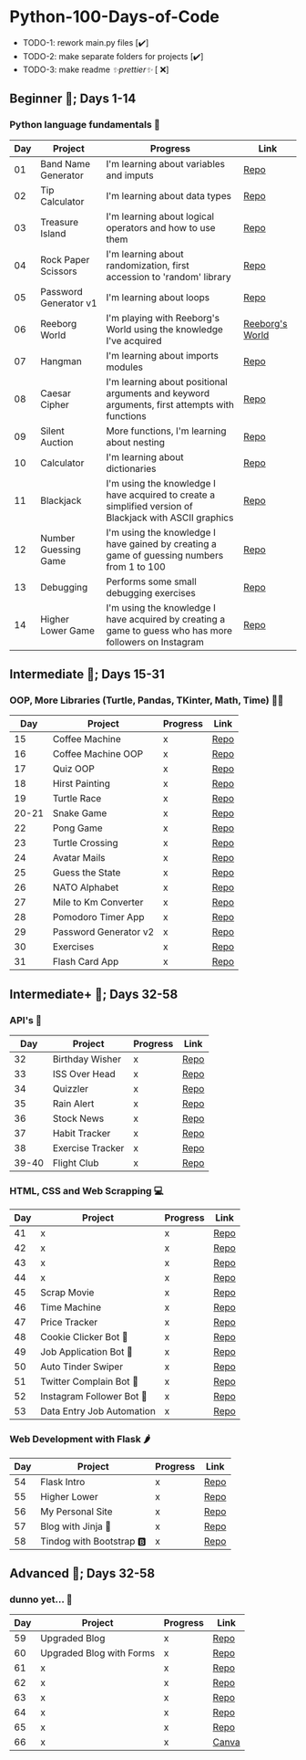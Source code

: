 
# Python-100-Days-of-Code

 - TODO-1: rework main.py files	[✔️] 
 - TODO-2: make separate folders for projects	[✔️]
 - TODO-3: make readme *✨prettier✨* [ ❌]

## Beginner 👶; Days 1-14
### Python language fundamentals 🐍

| Day | Project | Progress | Link |
|-|-|-|-|
| 01  | Band Name Generator | I'm learning about variables and imputs| [Repo](https://github.com/kaesik/100-Days-Challange/tree/main/1_Beginner/Day%2001/band_name_generator) |
| 02  | Tip Calculator | I'm learning about data types | [Repo](https://github.com/kaesik/100-Days-Challange/tree/main/1_Beginner/Day%2002/tip_calculator) |
| 03  | Treasure Island | I'm learning about logical operators and how to use them | [Repo](https://github.com/kaesik/100-Days-Challange/tree/main/1_Beginner/Day%2003/treasure_island) |
| 04  | Rock Paper Scissors | I'm learning about randomization, first accession to 'random' library | [Repo](https://github.com/kaesik/100-Days-Challange/tree/main/1_Beginner/Day%2004/rock_paper_scissors) |
| 05  | Password Generator v1 | I'm learning about loops | [Repo](https://github.com/kaesik/100-Days-Challange/tree/main/1_Beginner/Day%2005/password_generator) |
| 06  | Reeborg World | I'm playing with Reeborg's World using the knowledge I've acquired | [Reeborg's World](https://reeborg.ca/reeborg.html?lang=en&mode=python&menu=worlds%2Fmenus%2Freeborg_intro_en.json&name=Maze&url=worlds%2Ftutorial_en%2Fmaze1.json) |
| 07  | Hangman | I'm learning about imports modules | [Repo](https://github.com/kaesik/100-Days-Challange/tree/main/1_Beginner/Day%2007/hangman) |
| 08  | Caesar Cipher | I'm learning about positional arguments and keyword arguments, first attempts with functions | [Repo](https://github.com/kaesik/100-Days-Challange/tree/main/1_Beginner/Day%2008/ceasar_cipher) |
| 09  | Silent Auction | More functions, I'm learning about nesting | [Repo](https://github.com/kaesik/100-Days-Challange/tree/main/1_Beginner/Day%2009/secret_auction) |
| 10  | Calculator | I'm learning about dictionaries | [Repo](https://github.com/kaesik/100-Days-Challange/tree/main/1_Beginner/Day%2010/calculator) |
| 11  | Blackjack | I'm using the knowledge I have acquired to create a simplified version of Blackjack with ASCII graphics  | [Repo](https://github.com/kaesik/100-Days-Challange/tree/main/1_Beginner/Day%2011/blackjack) |
| 12  | Number Guessing Game | I'm using the knowledge I have gained by creating a game of guessing numbers from 1 to 100 | [Repo](https://github.com/kaesik/100-Days-Challange/tree/main/1_Beginner/Day%2012/number_gueassing_game) |
| 13  | Debugging | Performs some small debugging exercises | [Repo](https://github.com/kaesik/100-Days-Challange/tree/main/1_Beginner/Day%2013)|
| 14  | Higher Lower Game | I'm using the knowledge I have acquired by creating a game to guess who has more followers on Instagram | [Repo](https://github.com/kaesik/100-Days-Challange/tree/main/1_Beginner/Day%2014/higher_lower_game) |

##  Intermediate 👦; Days 15-31
### OOP, More Libraries (Turtle, Pandas, TKinter, Math, Time) 👨‍💻
| Day | Project | Progress | Link |
|-|-|-|-|
|15| Coffee Machine | x | [Repo](https://github.com/kaesik/100-Days-Challenge/tree/main/2_Intermediate/Day%2015/coffe_machine) |
|16| Coffee Machine OOP | x | [Repo](https://github.com/kaesik/100-Days-Challenge/tree/main/2_Intermediate/Day%2016/oop_coffe_machine) |
|17| Quiz OOP | x | [Repo](https://github.com/kaesik/100-Days-Challenge/tree/main/2_Intermediate/Day%2017/oop_quiz) |
|18| Hirst Painting | x | [Repo](https://github.com/kaesik/100-Days-Challenge/tree/main/2_Intermediate/Day%2018/hirst_painting) |
|19| Turtle Race | x | [Repo](https://github.com/kaesik/100-Days-Challenge/tree/main/2_Intermediate/Day%2019/turtle_race) |
|20-21| Snake Game | x | [Repo](https://github.com/kaesik/100-Days-Challenge/tree/main/2_Intermediate/Day%2020-21/snake_game) |
|22| Pong Game | x | [Repo](https://github.com/kaesik/100-Days-Challenge/tree/main/2_Intermediate/Day%2022/pong_game) |
|23| Turtle Crossing | x | [Repo](https://github.com/kaesik/100-Days-Challenge/tree/main/2_Intermediate/Day%2023/turtle_crossing_game) |
|24| Avatar Mails | x | [Repo](https://github.com/kaesik/100-Days-Challenge/tree/main/2_Intermediate/Day%2024/avatar_mails) |
|25| Guess the State | x | [Repo](https://github.com/kaesik/100-Days-Challenge/tree/main/2_Intermediate/Day%2025/us_states_game) |
|26| NATO Alphabet | x | [Repo](https://github.com/kaesik/100-Days-Challenge/tree/main/2_Intermediate/Day%2026/nato_alphabet) |
|27| Mile to Km Converter | x | [Repo](https://github.com/kaesik/100-Days-Challenge/tree/main/2_Intermediate/Day%2027/mile_to_km_converter) |
|28| Pomodoro Timer App | x | [Repo](https://github.com/kaesik/100-Days-Challenge/tree/main/2_Intermediate/Day%2028/pomodoro_app) |
|29| Password Generator v2 | x | [Repo](https://github.com/kaesik/100-Days-Challenge/tree/main/2_Intermediate/Day%2029/password_manager_app) |
|30| Exercises | x | [Repo](https://github.com/kaesik/100-Days-Challenge/tree/main/2_Intermediate/Day%2030/Exercises) |
|31| Flash Card App | x | [Repo](https://github.com/kaesik/100-Days-Challenge/tree/main/2_Intermediate/Day%2031/flash_card) |

##  Intermediate+ 👨; Days 32-58
### API's 🔗
| Day | Project | Progress | Link |
|-|-|-|-|
|32| Birthday Wisher | x | [Repo](https://github.com/kaesik/100-Days-Challenge/tree/main/3_Intermediate%2B/Day%2032/birthday_wisher) |
|33| ISS Over Head | x | [Repo](https://github.com/kaesik/100-Days-Challenge/tree/main/3_Intermediate%2B/Day%2033/iss_over_head) |
|34| Quizzler | x | [Repo](https://github.com/kaesik/100-Days-Challenge/tree/main/3_Intermediate%2B/Day%2034/quizzler) |
|35| Rain Alert | x | [Repo](https://github.com/kaesik/100-Days-Challenge/tree/main/3_Intermediate%2B/Day%2035/rain_alert) |
|36| Stock News | x | [Repo](https://github.com/kaesik/100-Days-Challenge/tree/main/3_Intermediate%2B/Day%2036/stock_news) |
|37| Habit Tracker | x | [Repo](https://github.com/kaesik/100-Days-Challenge/tree/main/3_Intermediate%2B/Day%2037/habit_tracker) |
|38| Exercise Tracker | x | [Repo](https://github.com/kaesik/100-Days-Challenge/tree/main/3_Intermediate%2B/Day%2038/exercise_tracker) |
|39-40| Flight Club | x | [Repo](https://github.com/kaesik/100-Days-Challenge/tree/main/3_Intermediate%2B/Day%2039-40/flight_club) |

###  HTML, CSS and Web Scrapping 💻
| Day | Project | Progress | Link |
|-|-|-|-|
|41| x | x | [Repo]() |
|42| x | x | [Repo]() |
|43| x | x | [Repo]() |
|44| x | x | [Repo]() |
|45| Scrap Movie | x | [Repo](https://github.com/kaesik/100-Days-Challenge/tree/main/3_Intermediate%2B/Day%2045/scrap_movie) |
|46| Time Machine | x | [Repo](https://github.com/kaesik/100-Days-Challenge/tree/main/3_Intermediate%2B/Day%2046/time_maschine) |
|47| Price Tracker | x | [Repo](https://github.com/kaesik/100-Days-Challenge/tree/main/3_Intermediate%2B/Day%2047/price_tracker) |
|48| Cookie Clicker Bot 🤖 | x | [Repo](https://github.com/kaesik/100-Days-Challenge/tree/main/3_Intermediate%2B/Day%2048/cookie_clicker_bot) |
|49| Job Application Bot 🤖 | x | [Repo](https://github.com/kaesik/100-Days-Challenge/tree/main/3_Intermediate%2B/Day%2049/job_application_bot) |
|50| Auto Tinder Swiper | x | [Repo](https://github.com/kaesik/100-Days-Challenge/tree/main/3_Intermediate%2B/Day%2050/auto_tinder_swiper) |
|51| Twitter Complain Bot 🤖 | x | [Repo](https://github.com/kaesik/100-Days-Challenge/tree/main/3_Intermediate%2B/Day%2051/twitter_complain_bot) |
|52| Instagram Follower Bot 🤖 | x | [Repo](https://github.com/kaesik/100-Days-Challenge/tree/main/3_Intermediate%2B/Day%2052/instagram_follower_bot) |
|53| Data Entry Job Automation | x | [Repo](https://github.com/kaesik/100-Days-Challenge/tree/main/3_Intermediate%2B/Day%2053/data_entry_job_automation) |

###  Web Development with Flask 🌶️
| Day | Project | Progress | Link |
|-|-|-|-|
|54| Flask Intro | x | [Repo](https://github.com/kaesik/100-Days-Challenge/tree/main/3_Intermediate%2B/Day%2054/flask_intro) |
|55| Higher Lower | x | [Repo](https://github.com/kaesik/100-Days-Challenge/tree/main/3_Intermediate%2B/Day%2055/higher_lower) |
|56| My Personal Site | x | [Repo](https://github.com/kaesik/100-Days-Challenge/tree/main/3_Intermediate%2B/Day%2056/my_personal_site) |
|57| Blog with Jinja 🥷 | x | [Repo](https://github.com/kaesik/100-Days-Challenge/tree/main/3_Intermediate%2B/Day%2057/blog_templating) |
|58| Tindog with Bootstrap 🅱️ | x | [Repo](https://github.com/kaesik/100-Days-Challenge/tree/main/3_Intermediate%2B/Day%2058/tindog) |

##  Advanced 👴; Days 32-58
### dunno yet... 🤔
| Day | Project | Progress | Link |
|-|-|-|-|
|59| Upgraded Blog | x | [Repo](https://github.com/kaesik/100-Days-Challenge/tree/main/4_Advenced/Day%2059/upgraded_blog) |
|60| Upgraded Blog with Forms | x | [Repo](https://github.com/kaesik/100-Days-Challenge/tree/main/4_Advenced/Day%2060/upgraded_blog_v2) |
|61| x | x | [Repo]() |
|62| x | x | [Repo]() |
|63| x | x | [Repo]() |
|64| x | x | [Repo]() |
|65| x | x | [Repo]() |
|66| x | x | [Canva](https://www.canva.com/design/DAFrEd5_i0Q/xEKyUOtfqNJO-ozccNRw0w/view?utm_content=DAFrEd5_i0Q&utm_campaign=designshare&utm_medium=link&utm_source=publishsharelink) |
